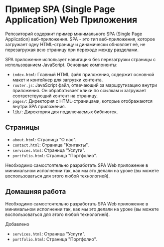 # Пример SPA (Single Page Application) Web Приложения

Репозиторий содержит пример минимального SPA (Single Page Application) веб-приложения. SPA - это тип веб-приложения, которое загружает одну HTML-страницу и динамически обновляет её, не перезагружая всю страницу при переходе между разделами.

SPA приложение использует навигацию без перезагрузки страницы с использованием JavaScript. Основные компоненты:

- `index.html`: Главный HTML файл приложения, содержит основной макет и контейнер для загрузки контента.
- `router.js`: JavaScript файл, отвечающий за маршрутизацию внутри приложения. Он обрабатывает клики по ссылкам и загружает соответствующий контент на страницу.
- `pages/`: Директория с HTML-страницами, которые отображаются внутри SPA приложения.
- `lib/`: Директория для подключаемых библиотек.

## Страницы

- `about.html`: Страница "О нас".
- `contact.html`: Страница "Контакты".
- `services.html`: Страница "Услуги".
- `portfolio.html`: Страница "Портфолио".

Необходимо самостоятельно разработать SPA Web приложение в минимальном исполнении так, как мы это делали на уроке (вы можете воспользоваться для этого любой технологией).

## Домашняя работа

Необходимо самостоятельно разработать SPA Web приложение в минимальном исполнении так, как мы это делали на уроке (вы можете воспользоваться для этого любой технологией).

Добавлено

- `services.html`: Страница "Услуги".
- `portfolio.html`: Страница "Портфолио".
